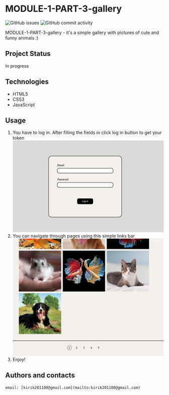 # MODULE-1-PART-3-gallery #

![GitHub issues](https://img.shields.io/github/issues/MonkeyBoy248/module1_part3_gallery)
![GitHub commit activity](https://img.shields.io/github/commit-activity/w/MonkeyBoy248/module1_part3_gallery)

MODULE-1-PART-3-gallery - it's a simple gallery with pictures of cute and funny animals :)

## Project Status ##

In progress

## Technologies ##

* HTML5
* CSS3
* JavaScript

## Usage ##

1. You have to log in. After filling the fields in click log in button to get your token
![Log in form](./assets/login_form.png)
2. You can navigate through pages using this simple links bar
![Gallery](./assets/gallery.png)
3. Enjoy!

## Authors and contacts ##

```name: Kirill Temnyi
email: [kirik201100@gmail.com](mailto:kirik201100@gmail.com)
```


